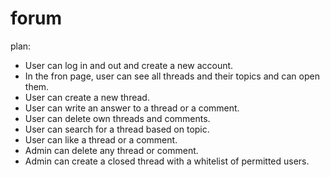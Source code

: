 # forum

plan:  
- User can log in and out and create a new account.  
- In the fron page, user can see all threads and their topics and can open them.  
- User can create a new thread.  
- User can write an answer to a thread or a comment.  
- User can delete own threads and comments.  
- User can search for a thread based on topic.  
- User can like a thread or a comment.  
- Admin can delete any thread or comment.  
- Admin can create a closed thread with a whitelist of permitted users.  
